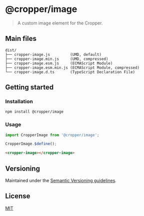 # @cropper/image

> A custom image element for the Cropper.

## Main files

```text
dist/
├── cropper-image.js         (UMD, default)
├── cropper-image.min.js     (UMD, compressed)
├── cropper-image.esm.js     (ECMAScript Module)
├── cropper-image.esm.min.js (ECMAScript Module, compressed)
└── cropper-image.d.ts       (TypeScript Declaration File)
```

## Getting started

### Installation

```sh
npm install @cropper/image
```

### Usage

```js
import CropperImage from '@cropper/image';

CropperImage.$define();
```

```html
<cropper-image></cropper-image>
```

## Versioning

Maintained under the [Semantic Versioning guidelines](https://semver.org).

## License

[MIT](https://opensource.org/licenses/MIT)
